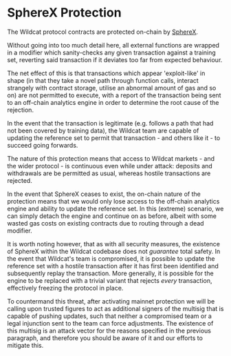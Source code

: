 # SphereX Protection

The Wildcat protocol contracts are protected on-chain by [SphereX](https://www.spherex.xyz/).

Without going into too much detail here, all external functions are wrapped in a modifier which sanity-checks any given transaction against a training set, reverting said transaction if it deviates too far from expected behaviour.

The net effect of this is that transactions which appear 'exploit-like' in shape (in that they take a novel path through function calls, interact strangely with contract storage, utilise an abnormal amount of gas and so on) are not permitted to execute, with a report of the transaction being sent to an off-chain analytics engine in order to determine the root cause of the rejection.

In the event that the transaction is legitimate (e.g. follows a path that had not been covered by training data), the Wildcat team are capable of updating the reference set to permit that transaction - and others like it - to succeed going forwards.&#x20;

The nature of this protection means that access to Wildcat markets - and the wider protocol - is continuous even while under attack: deposits and withdrawals are be permitted as usual, whereas hostile transactions are rejected.

In the event that SphereX ceases to exist, the on-chain nature of the protection means that we would only lose access to the off-chain analytics engine and ability to update the reference set. In this (extreme) scenario, we can simply detach the engine and continue on as before, albeit with some wasted gas costs on existing contracts due to routing through a dead modifier.

It is worth noting however, that as with all security measures, the existence of SphereX within the Wildcat codebase does not _guarantee_ total safety. In the event that Wildcat's team is compromised, it is possible to update the reference set with a hostile transaction after it has first been identified and subsequently replay the transaction. More generally, it is possible for the engine to be replaced with a trivial variant that rejects _every_ transaction, effectively freezing the protocol in place.

To countermand this threat, after activating mainnet protection we will be calling upon trusted figures to act as additional signers of the multisig that is capable of pushing updates, such that neither a compromised team or a legal injunction sent to the team can force adjustments. The existence of this multisig is an attack vector for the reasons specified in the previous paragraph, and therefore you should be aware of it and our efforts to mitigate this.
